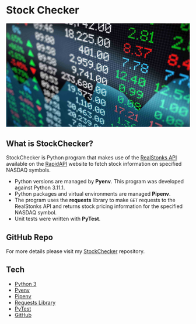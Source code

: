 # Stock Checker

![Mkdocs Material](../assets/projects/stock-checker/stock-prices.jpeg)


## What is StockChecker?

StockChecker is Python program that makes use of the [RealStonks API](https://rapidapi.com/hub) available on the [RapidAPI](https://rapidapi.com/amansharma2910/api/realstonks/) website to fetch stock information on specified NASDAQ symbols.

* Python versions are managed by **Pyenv**.  This program was developed against Python 3.11.1.
* Python packages and virtual environments are managed **Pipenv**.
* The program uses the **requests** library to make `GET` requests to the RealStonks API and returns stock pricing information for the specified NASDAQ symbol.
* Unit tests were written with **PyTest**.


## GitHub Repo

For more details please visit my [StockChecker](https://github.com/luis-delatorre/stock-checker) repository.


## Tech

* [Python 3](https://www.python.org/)
* [Pyenv](https://github.com/pyenv/pyenv)
* [Pipenv](https://pipenv.pypa.io/en/latest/)
* [Requests Library](https://pypi.org/project/requests/)
* [PyTest](https://docs.pytest.org/en/7.3.x/)
* [GitHub](https://github.com/)

